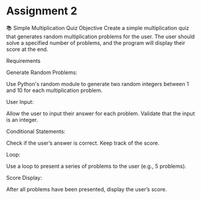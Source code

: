 # Assignment 2

📚 Simple Multiplication Quiz
Objective
Create a simple multiplication quiz that generates random multiplication problems for the user. The user should solve a specified number of problems, and the program will display their score at the end.

Requirements

Generate Random Problems:

Use Python's random module to generate two random integers between 1 and 10 for each multiplication problem.

User Input:

Allow the user to input their answer for each problem.
Validate that the input is an integer.

Conditional Statements:

Check if the user’s answer is correct.
Keep track of the score.

Loop:

Use a loop to present a series of problems to the user (e.g., 5 problems).

Score Display:

After all problems have been presented, display the user’s score.
